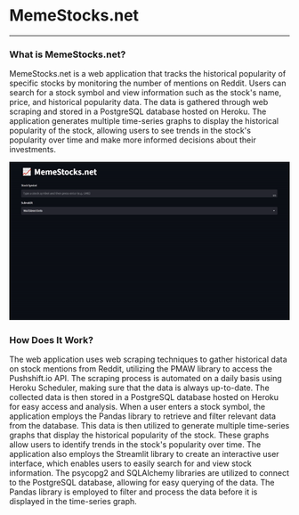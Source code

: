# MemeStocks.net
------------
### What is MemeStocks.net?
MemeStocks.net is a web application that tracks the historical popularity of specific stocks by monitoring the number of mentions on Reddit. Users can search for a stock symbol and view information such as the stock's name, price, and historical popularity data. The data is gathered through web scraping and stored in a PostgreSQL database hosted on Heroku. The application generates multiple time-series graphs to display the historical popularity of the stock, allowing users to see trends in the stock's popularity over time and make more informed decisions about their investments.

![](https://github.com/ErnestAroozoo/MemeStocks.net/blob/main/tutorial.gif)

### How Does It Work?
The web application uses web scraping techniques to gather historical data on stock mentions from Reddit, utilizing the PMAW library to access the Pushshift.io API. The scraping process is automated on a daily basis using Heroku Scheduler, making sure that the data is always up-to-date. The collected data is then stored in a PostgreSQL database hosted on Heroku for easy access and analysis.
When a user enters a stock symbol, the application employs the Pandas library to retrieve and filter relevant data from the database. This data is then utilized to generate multiple time-series graphs that display the historical popularity of the stock. These graphs allow users to identify trends in the stock's popularity over time. The application also employs the Streamlit library to create an interactive user interface, which enables users to easily search for and view stock information.
The psycopg2 and SQLAlchemy libraries are utilized to connect to the PostgreSQL database, allowing for easy querying of the data. The Pandas library is employed to filter and process the data before it is displayed in the time-series graph.
